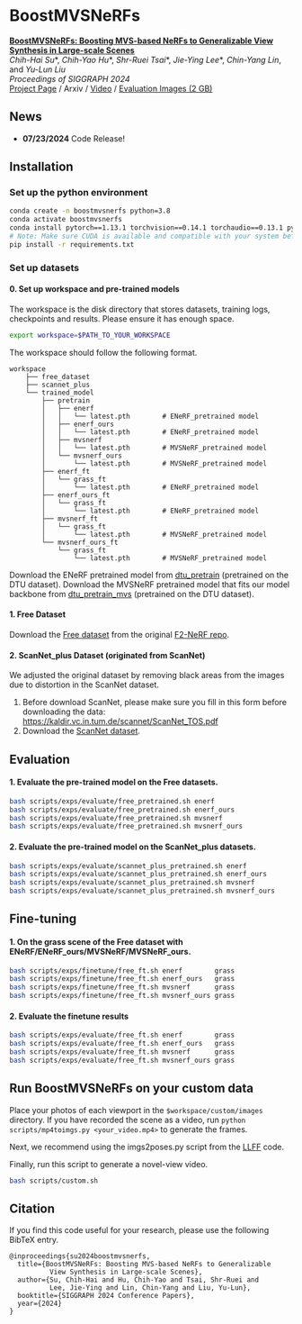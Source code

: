 # BoostMVSNeRFs

[**BoostMVSNeRFs: Boosting MVS-based NeRFs to Generalizable View Synthesis in Large-scale Scenes**](https://arxiv.org/abs/24XX.XXXXX)  
*Chih-Hai Su**, *Chih-Yao Hu**, *Shr-Ruei Tsai**, *Jie-Ying Lee**, *Chin-Yang Lin*, and *Yu-Lun Liu*  
*Proceedings of SIGGRAPH 2024*  
[Project Page](https://su-terry.github.io/BoostMVSNeRFs/) / Arxiv / 
[Video](https://www.youtube.com/watch?v=tX4EkFgm0ng) / 
[Evaluation Images (2 GB)](https://drive.google.com/drive/folders/1u8njbeysuBgLihxmpGRY5vePm1aacfPi)


## News
- **07/23/2024** Code Release!

## Installation

### Set up the python environment
```bash
conda create -n boostmvsnerfs python=3.8
conda activate boostmvsnerfs
conda install pytorch==1.13.1 torchvision==0.14.1 torchaudio==0.13.1 pytorch-cuda=11.7 -c pytorch -c nvidia
# Note: Make sure CUDA is available and compatible with your system before installing these requirements (inplace-abn).
pip install -r requirements.txt
```

### Set up datasets

#### 0. Set up workspace and pre-trained models
The workspace is the disk directory that stores datasets, training logs, checkpoints and results. Please ensure it has enough space. 
```bash
export workspace=$PATH_TO_YOUR_WORKSPACE
```

The workspace should follow the following format.
```
workspace
    ├── free_dataset
    ├── scannet_plus
    └── trained_model
        ├── pretrain
        │   ├── enerf
        │   │   └── latest.pth        # ENeRF_pretrained model
        │   ├── enerf_ours
        │   │   └── latest.pth        # ENeRF_pretrained model
        │   ├── mvsnerf
        │   │   └── latest.pth        # MVSNeRF_pretrained model
        │   └── mvsnerf_ours
        │       └── latest.pth        # MVSNeRF_pretrained model
        ├── enerf_ft
        │   └── grass_ft              
        │       └── latest.pth        # ENeRF_pretrained model
        ├── enerf_ours_ft
        │   └── grass_ft              
        │       └── latest.pth        # ENeRF_pretrained model
        ├── mvsnerf_ft
        │   └── grass_ft              
        │       └── latest.pth        # MVSNeRF_pretrained model
        └── mvsnerf_ours_ft
            └── grass_ft              
                └── latest.pth        # MVSNeRF_pretrained model
```
Download the ENeRF pretrained model from [dtu_pretrain](https://drive.google.com/drive/folders/10vGC0_DuwLJwfy9OwUHhK7pRPoNP5rux?usp=share_link)  (pretrained on the DTU dataset).
Download the MVSNeRF pretrained model that fits our model backbone from [dtu_pretrain_mvs](https://drive.google.com/file/d/13OAVlcXgt7cGpFSTDvsy3SECH3KQEJ5N/view?usp=sharing) (pretrained on the DTU dataset).

<!-- #### 1. DTU
Download the preprocessed [DTU training data](https://drive.google.com/file/d/1eDjh-_bxKKnEuz5h-HXS7EDJn59clx6V/view)
and [Depth_raw](https://virutalbuy-public.oss-cn-hangzhou.aliyuncs.com/share/cascade-stereo/CasMVSNet/dtu_data/dtu_train_hr/Depths_raw.zip) from original [MVSNet repo](https://github.com/YoYo000/MVSNet)
and unzip. [MVSNeRF](https://github.com/apchenstu/mvsnerf) provide a [DTU example](https://1drv.ms/u/s!AjyDwSVHuwr8zhAAXh7x5We9czKj?e=oStQ48), please follow with the example's folder structure.

```bash
mv dtu_example.zip $workspace
cd $workspace
unzip dtu_example.zip
```
-->

#### 1. Free Dataset
Download the [Free dataset](https://www.dropbox.com/sh/jmfao2c4dp9usji/AAC7Ydj6rrrhy1-VvlAVjyE_a?dl=0) from the original [F2-NeRF repo](https://github.com/Totoro97/f2-nerf).

#### 2. ScanNet_plus Dataset (originated from ScanNet)
We adjusted the original dataset by removing black areas from the images due to distortion in the ScanNet dataset. 
1. Before download ScanNet, please make sure you fill in this form before downloading the data: https://kaldir.vc.in.tum.de/scannet/ScanNet_TOS.pdf
2. Download the [ScanNet dataset](https://drive.google.com/file/d/1uu_xGSBI_gkepaN4FnAZs9lkD0eKffnu/view?usp=sharing).
<!-- 
Follow the guidelines to download the ScanNet dataset and convert it to our ScanNet_plus dataset. Big thanks to Point-NeRF for their installation guidelines, [link](https://github.com/Xharlie/pointnerf?tab=readme-ov-file#scannet).

1. Before download ScanNet, please make sure you fill in this form before downloading the data: https://kaldir.vc.in.tum.de/scannet/ScanNet_TOS.pdf
2. Download specific scenes (used by NSVF):
    ```
    python scripts/data/download-scannet.py -o $workspace/scannet_plus/ id scene0101_04
    python scripts/data/download-scannet.py -o $workspace/scannet_plus/ id scene0241_01
    ```
3. Process the sens files:
    ```
    python ScanNet/SensReader/python/reader.py --filename data_src/nrData/scannet/scans/scene0101_04/scene0101_04.sens  --output_path data_src/nrData/scannet/scans/scene0101_04/exported/ --export_depth_images --export_color_images --export_poses --export_intrinsics
    python ScanNet/SensReader/python/reader.py --filename data_src/nrData/scannet/scans/scene0241_01/scene0241_01.sens  --output_path data_src/nrData/scannet/scans/scene0241_01/exported/ --export_depth_images --export_color_images --export_poses --export_intrinsics
    ```
 -->
## Evaluation

#### 1. Evaluate the pre-trained model on the Free datasets.

```bash
bash scripts/exps/evaluate/free_pretrained.sh enerf
bash scripts/exps/evaluate/free_pretrained.sh enerf_ours
bash scripts/exps/evaluate/free_pretrained.sh mvsnerf
bash scripts/exps/evaluate/free_pretrained.sh mvsnerf_ours
```

#### 2. Evaluate the pre-trained model on the ScanNet_plus datasets.

```bash
bash scripts/exps/evaluate/scannet_plus_pretrained.sh enerf
bash scripts/exps/evaluate/scannet_plus_pretrained.sh enerf_ours
bash scripts/exps/evaluate/scannet_plus_pretrained.sh mvsnerf
bash scripts/exps/evaluate/scannet_plus_pretrained.sh mvsnerf_ours
```

## Fine-tuning

#### 1. On the grass scene of the Free dataset with ENeRF/ENeRF_ours/MVSNeRF/MVSNeRF_ours.
```bash
bash scripts/exps/finetune/free_ft.sh enerf        grass
bash scripts/exps/finetune/free_ft.sh enerf_ours   grass
bash scripts/exps/finetune/free_ft.sh mvsnerf      grass
bash scripts/exps/finetune/free_ft.sh mvsnerf_ours grass
```
#### 2. Evaluate the finetune results
```bash
bash scripts/exps/evaluate/free_ft.sh enerf        grass
bash scripts/exps/evaluate/free_ft.sh enerf_ours   grass
bash scripts/exps/evaluate/free_ft.sh mvsnerf      grass
bash scripts/exps/evaluate/free_ft.sh mvsnerf_ours grass
```

## Run BoostMVSNeRFs on your custom data
Place your photos of each viewport in the `$workspace/custom/images` directory. If you have recorded the scene as a video, run `python scripts/mp4toimgs.py <your_video.mp4>` to generate the frames.

Next, we recommend using the imgs2poses.py script from the [LLFF](https://github.com/Fyusion/LLFF/tree/master) code.

Finally, run this script to generate a novel-view video.

```bash
bash scripts/custom.sh
```

## Citation

If you find this code useful for your research, please use the following BibTeX entry.
```
@inproceedings{su2024boostmvsnerfs,
  title={BoostMVSNeRFs: Boosting MVS-based NeRFs to Generalizable 
          View Synthesis in Large-scale Scenes},
  author={Su, Chih-Hai and Hu, Chih-Yao and Tsai, Shr-Ruei and 
          Lee, Jie-Ying and Lin, Chin-Yang and Liu, Yu-Lun},
  booktitle={SIGGRAPH 2024 Conference Papers},
  year={2024}
}
```
